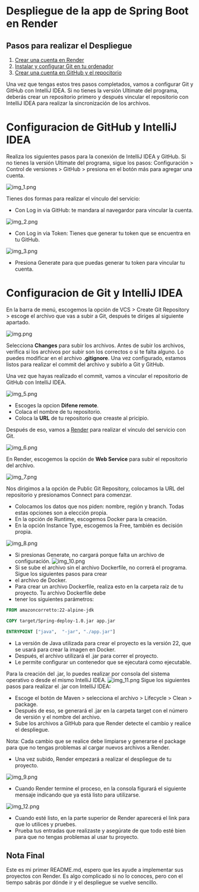 # Despliegue de la app de Spring Boot en Render

## Pasos para realizar el Despliegue

1. [Crear una cuenta en Render](https://render.com/)
2. [Instalar y configurar Git en tu ordenador](https://www.git-scm.com/)
3. [Crear una cuenta en GitHub y el repocitorio](https://github.com/)

Una vez que tengas estos tres pasos completados, vamos a configurar Git y GitHub con IntelliJ IDEA. Si no tienes 
la versión Ultimate del programa, deberás crear un repositorio primero y después vincular el repositorio 
con IntelliJ IDEA para realizar la sincronización de los archivos.

# Configuracion de GitHub y IntelliJ IDEA

Realiza los siguientes pasos para la conexión de IntelliJ IDEA y GitHub. Si no tienes la versión Ultimate del programa, 
sigue los pasos: Configuración > Control de versiones > GitHub > presiona en el botón más para agregar una cuenta.


![img_1.png](img_1.png)

Tienes dos formas para realizar el vínculo del servicio:

* Con Log in via GitHub: te mandara al navegardor para vincular la cuenta.

![img_2.png](img_2.png)

* Con Log in via Token: Tienes que generar tu token que se encuentra en tu GitHub.

![img_3.png](img_3.png)

* Presiona Generate para que puedas generar tu token para vincular tu cuenta. 

# Configuracion de Git y IntelliJ IDEA
En la barra de menú, escogemos la opción de VCS > Create Git Repository > escoge el archivo que vas a subir a Git, 
después te diriges al siguiente apartado.

![img.png](img.png)

Selecciona **Changes** para subir los archivos. Antes de subir los archivos, verifica si los archivos por subir son los 
correctos o si te falta alguno. Lo puedes modificar en el archivo **.gitignore**. Una vez configurado, estamos listos para 
realizar el commit del archivo y subirlo a Git y GitHub.

Una vez que hayas realizado el commit, vamos a vincular el repositorio de GitHub con IntelliJ IDEA.

![img_5.png](img_5.png)

* Escoges la opcion **Difene remote**.
* Colaca el nombre de tu repositorio.
* Coloca la **URL** de tu repositorio que creaste al pricipio.


Después de eso, vamos a [Render](https://render.com/) para realizar el vínculo del servicio con Git.


![img_6.png](img_6.png)

En Render, escogemos la opción de **Web Service** para subir el repositorio del archivo.


![img_7.png](img_7.png)

Nos dirigimos a la opción de Public Git Repository, colocamos la URL del repositorio y presionamos Connect para comenzar.

* Colocamos los datos que nos piden: nombre, región y branch. Todas estas opciones son a elección propia.
* En la opción de Runtime, escogemos Docker para la creación.
* En la opción Instance Type, escogemos la Free, también es decisión propia.

![img_8.png](img_8.png)
* Si presionas Generate, no cargará porque falta un archivo de configuración.
![img_10.png](img_10.png)
* Si se sube el archivo sin el archivo Dockerfile, no correrá el programa. Sigue los siguientes pasos para crear 
* el archivo de Docker.
* Para crear un archivo Dockerfile, realiza esto en la carpeta raíz de tu proyecto. Tu archivo Dockerfile debe
* tener los siguientes parámetros:

```dockerfile
FROM amazoncorretto:22-alpine-jdk

COPY target/Spring-deploy-1.0.jar app.jar

ENTRYPOINT ["java",  "-jar", "./app.jar"]
```
* La versión de Java utilizada para crear el proyecto es la versión 22, que se usará para crear la imagen en Docker.
* Después, el archivo utilizará el .jar para correr el proyecto.
* Le permite configurar un contenedor que se ejecutará como ejecutable.

Para la creación del .jar, lo puedes realizar por consola del sistema operativo o desde el mismo IntelliJ IDEA.
![img_11.png](img_11.png)
Sigue los siguientes pasos para realizar el .jar con IntelliJ IDEA:
* Escoge el botón de Maven > selecciona el archivo > Lifecycle > Clean > package.
* Después de eso, se generará el .jar en la carpeta target con el número de versión y el nombre del archivo.
* Sube los archivos a GitHub para que Render detecte el cambio y realice el despliegue.

Nota: Cada cambio que se realice debe limpiarse y generarse el package para que no tengas problemas 
al cargar nuevos archivos a Render.

* Una vez subido, Render empezará a realizar el despliegue de tu proyecto.

![img_9.png](img_9.png)

* Cuando Render termine el proceso, en la consola figurará el siguiente mensaje indicando que ya está 
listo para utilizarse.


![img_12.png](img_12.png)
* Cuando esté listo, en la parte superior de Render aparecerá el link para que lo utilices y pruebes.
* Prueba tus entradas que realizaste y asegúrate de que todo esté bien para que no tengas problemas al usar tu proyecto. 

## Nota Final
Este es mi primer README.md, espero que les ayude a implementar sus proyectos con Render. Es algo complicado si no lo
conoces, pero con el tiempo sabrás por dónde ir y el despliegue se vuelve sencillo.

